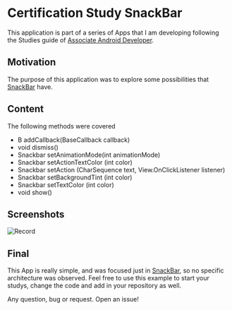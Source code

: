 # Certification Study SnackBar

This application is part of a series of Apps that I am developing following the Studies guide of [Associate Android Developer](https://developers.google.com/certification/associate-android-developer).

## Motivation 

The purpose of this application was to explore some possibilities that [SnackBar](https://developer.android.com/reference/com/google/android/material/snackbar/Snackbar) have.

## Content

The following methods were covered

  * B addCallback(BaseCallback<Snackbar> callback)
  * void dismiss()
  * Snackbar setAnimationMode(int animationMode)
  * Snackbar setActionTextColor (int color)
  * Snackbar setAction (CharSequence text, View.OnClickListener listener)
  * Snackbar setBackgroundTint (int color)
  * Snackbar setTextColor (int color)
  * void show()

## Screenshots

![Record](screenshots/record.gif)

## Final

This App is really simple, and was focused just in [SnackBar](https://developer.android.com/reference/com/google/android/material/snackbar/Snackbar), so no specific architecture was observed. Feel free to use this example to start your studys, change the code and add in your repository as well.

Any question, bug or request. Open an issue!
